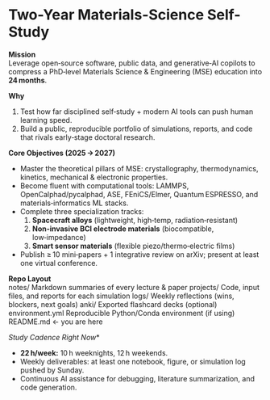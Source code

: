 # Two-Year Materials-Science Self-Study
**Mission**  
Leverage open‑source software, public data, and generative‑AI copilots to compress a PhD‑level Materials Science & Engineering (MSE) education into **24 months**.

**Why**  
1. Test how far disciplined self‑study + modern AI tools can push human learning speed.  
2. Build a public, reproducible portfolio of simulations, reports, and code that rivals early‑stage doctoral research.

**Core Objectives (2025 → 2027)**  
- Master the theoretical pillars of MSE: crystallography, thermodynamics, kinetics, mechanical & electronic properties.  
- Become fluent with computational tools: LAMMPS, OpenCalphad/pycalphad, ASE, FEniCS/Elmer, Quantum ESPRESSO, and materials‑informatics ML stacks.  
- Complete three specialization tracks:  
  1. **Spacecraft alloys** (lightweight, high‑temp, radiation‑resistant)  
  2. **Non‑invasive BCI electrode materials** (biocompatible, low‑impedance)  
  3. **Smart sensor materials** (flexible piezo/thermo‑electric films)  
- Publish ≥ 10 mini‑papers + 1 integrative review on arXiv; present at least one virtual conference.

**Repo Layout**  
notes/ Markdown summaries of every lecture & paper
projects/ Code, input files, and reports for each simulation
logs/ Weekly reflections (wins, blockers, next goals)
anki/ Exported flashcard decks (optional)
environment.yml Reproducible Python/Conda environment (if using)
README.md ← you are here

*Study Cadence Right Now**  
- **22 h/week:** 10 h weeknights, 12 h weekends.  
- Weekly deliverables: at least one notebook, figure, or simulation log pushed by Sunday.  
- Continuous AI assistance for debugging, literature summarization, and code generation.
